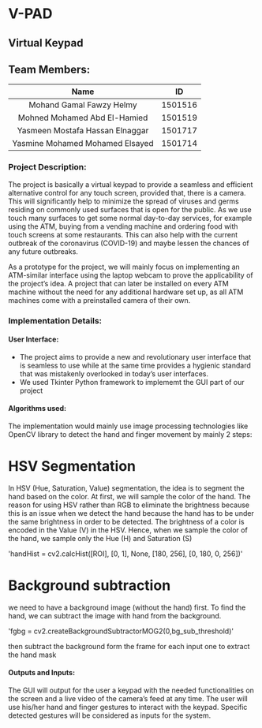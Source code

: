 # V-PAD
## Virtual Keypad

## Team Members:
| Name                            | ID          |
| :----:                          |    :----:   |
| Mohand Gamal Fawzy Helmy        | 1501516     |
| Mohned Mohamed Abd El-Hamied    | 1501519     |
| Yasmeen Mostafa Hassan Elnaggar | 1501717     |
| Yasmine Mohamed Mohamed Elsayed | 1501714     |


### Project Description:
The project is basically a virtual keypad to provide a seamless and efficient alternative control for any touch screen, provided that, there is a camera. This will significantly help to minimize the spread of viruses and germs residing on commonly used surfaces that is open for the public. As we use touch many surfaces to get some normal day-to-day services, for example using the ATM, buying from a vending machine and ordering food with touch screens at some restaurants. This can also help with the current outbreak of the coronavirus (COVID-19) and maybe lessen the chances of any future outbreaks.  
 
As a prototype for the project, we will mainly focus on implementing an ATM-similar interface using the laptop webcam to prove the applicability of the project’s idea. A project that can later be installed on every ATM machine without the need for any additional hardware set up, as all ATM machines come with a preinstalled camera of their own.

### Implementation Details: 
#### User Interface: 
- The project aims to provide a new and revolutionary user interface that is seamless to use while at the same time provides a hygienic standard that was mistakenly overlooked in today’s user interfaces.
- We used Tkinter Python framework to implememt the GUI part of our project
#### Algorithms used:
The implementation would mainly use image processing technologies like OpenCV library to detect the hand and finger movement by mainly 2 steps:
# HSV Segmentation 
 In HSV (Hue, Saturation, Value) segmentation, the idea is to segment the hand based on the color. At first, we will sample the color of the hand. The reason for using HSV rather than RGB to eliminate the brightness because this is an issue when we detect the hand because the hand has to be under the same brightness in order to be detected. The brightness of a color is encoded in the Value (V) in the HSV. Hence, when we sample the color of the hand, we sample only the Hue (H) and Saturation (S)
 
'handHist = cv2.calcHist([ROI], [0, 1], None, [180, 256], [0, 180, 0, 256])'
  
# Background subtraction
we need to have a background image (without the hand) first. To find the hand, we can subtract the image with hand from the background.

'fgbg = cv2.createBackgroundSubtractorMOG2(0,bg_sub_threshold)'

then subtract the background form the frame for each input one to extract the hand mask
#### Outputs and Inputs: 
The GUI will output for the user a keypad with the needed functionalities on the screen and a live video of the camera’s feed at any time. The user will use his/her hand and finger gestures to interact with the keypad. Specific detected gestures will be considered as inputs for the system. 
